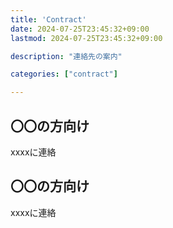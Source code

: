 ```yaml
---
title: 'Contract'
date: 2024-07-25T23:45:32+09:00
lastmod: 2024-07-25T23:45:32+09:00

description: "連絡先の案内"

categories: ["contract"]

---
```


## 〇〇の方向け
xxxxに連絡

## 〇〇の方向け
xxxxに連絡
